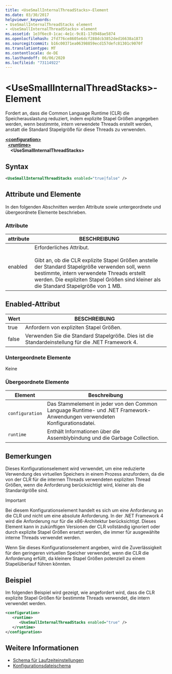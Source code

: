 ```yaml
---
title: <UseSmallInternalThreadStacks>-Element
ms.date: 03/30/2017
helpviewer_keywords:
- UseSmallInternalThreadStacks element
- <UseSmallInternalThreadStacks> element
ms.assetid: 1e3f6ec0-1cac-4e1c-9c81-17d948ae5874
ms.openlocfilehash: 2fd776ce8605e6dcf288dcb3852ded16638a1873
ms.sourcegitcommit: b16c00371ea06398859ecd157defc81301c9070f
ms.translationtype: MT
ms.contentlocale: de-DE
ms.lasthandoff: 06/06/2020
ms.locfileid: "73114922"
---
```

# <a name="usesmallinternalthreadstacks-element"></a>\<UseSmallInternalThreadStacks>-Element
Fordert an, dass die Common Language Runtime (CLR) die Speicherauslastung reduziert, indem explizite Stapel Größen angegeben werden, wenn bestimmte, intern verwendete Threads erstellt werden, anstatt die Standard Stapelgröße für diese Threads zu verwenden.  
  
[**\<configuration>**](../configuration-element.md)\
&nbsp;&nbsp;[**\<runtime>**](runtime-element.md)\
&nbsp;&nbsp;&nbsp;&nbsp;**\<UseSmallInternalThreadStacks>**  
  
## <a name="syntax"></a>Syntax  
  
```xml  
<UseSmallInternalThreadStacks enabled="true|false" />  
```  
  
## <a name="attributes-and-elements"></a>Attribute und Elemente  
 In den folgenden Abschnitten werden Attribute sowie untergeordnete und übergeordnete Elemente beschrieben.  
  
### <a name="attributes"></a>Attribute  
  
|attribute|BESCHREIBUNG|  
|---------------|-----------------|  
|enabled|Erforderliches Attribut.<br /><br /> Gibt an, ob die CLR explizite Stapel Größen anstelle der Standard Stapelgröße verwenden soll, wenn bestimmte, intern verwendete Threads erstellt werden. Die expliziten Stapel Größen sind kleiner als die Standard Stapelgröße von 1 MB.|  
  
## <a name="enabled-attribute"></a>Enabled-Attribut  
  
|Wert|BESCHREIBUNG|  
|-----------|-----------------|  
|true|Anfordern von expliziten Stapel Größen.|  
|false|Verwenden Sie die Standard Stapelgröße. Dies ist die Standardeinstellung für die .NET Framework 4.|  
  
### <a name="child-elements"></a>Untergeordnete Elemente  
 Keine  
  
### <a name="parent-elements"></a>Übergeordnete Elemente  
  
|Element|Beschreibung|  
|-------------|-----------------|  
|`configuration`|Das Stammelement in jeder von den Common Language Runtime- und .NET Framework-Anwendungen verwendeten Konfigurationsdatei.|  
|`runtime`|Enthält Informationen über die Assemblybindung und die Garbage Collection.|  
  
## <a name="remarks"></a>Bemerkungen  
 Dieses Konfigurationselement wird verwendet, um eine reduzierte Verwendung des virtuellen Speichers in einem Prozess anzufordern, da die von der CLR für die internen Threads verwendeten expliziten Thread Größen, wenn die Anforderung berücksichtigt wird, kleiner als die Standardgröße sind.  
  
> [!IMPORTANT]
> Bei diesem Konfigurationselement handelt es sich um eine Anforderung an die CLR und nicht um eine absolute Anforderung. In der .NET Framework 4 wird die Anforderung nur für die x86-Architektur berücksichtigt. Dieses Element kann in zukünftigen Versionen der CLR vollständig ignoriert oder durch explizite Stapel Größen ersetzt werden, die immer für ausgewählte interne Threads verwendet werden.  
  
 Wenn Sie dieses Konfigurationselement angeben, wird die Zuverlässigkeit für den geringeren virtuellen Speicher verwendet, wenn die CLR die Anforderung erfüllt, da kleinere Stapel Größen potenziell zu einem Stapelüberlauf führen könnten.  
  
## <a name="example"></a>Beispiel  
 Im folgenden Beispiel wird gezeigt, wie angefordert wird, dass die CLR explizite Stapel Größen für bestimmte Threads verwendet, die intern verwendet werden.  
  
```xml  
<configuration>  
   <runtime>  
      <UseSmallInternalThreadStacks enabled="true" />  
   </runtime>  
</configuration>  
```  
  
## <a name="see-also"></a>Weitere Informationen

- [Schema für Laufzeiteinstellungen](index.md)
- [Konfigurationsdateischema](../index.md)
